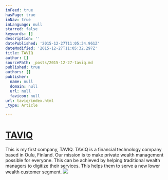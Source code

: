 ```yaml
---
inFeed: true
hasPage: true
inNav: true
inLanguage: null
starred: false
keywords: []
description: ''
datePublished: '2015-12-27T11:05:34.961Z'
dateModified: '2015-12-27T11:05:32.297Z'
title: TAVIQ
author: []
sourcePath: _posts/2015-12-27-taviq.md
published: true
authors: []
publisher:
  name: null
  domain: null
  url: null
  favicon: null
url: taviq/index.html
_type: Article

---
```

# [TAVIQ][0]

This is my first company, TAVIQ. TAVIQ is a financial technology company based in Oulu, Finland. Our mission is to make private wealth management possible for everyone. This can be achieved by helping traditional wealth managers to digitize their services. This helps them to serve a new lower wealth customer segment.
![](https://the-grid-user-content.s3-us-west-2.amazonaws.com/c1cb1d9a-8113-4b4c-b60f-fb81b6255531.jpg)

[0]: http://taviq.fi/